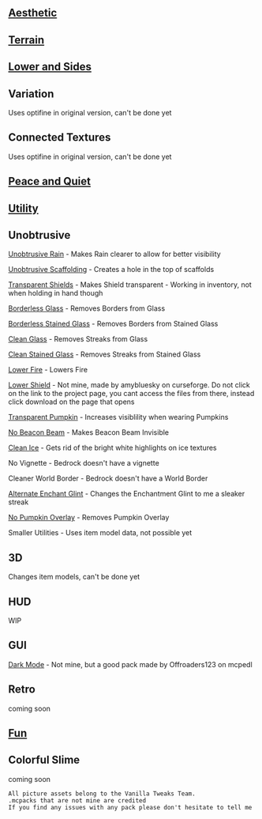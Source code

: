 ## [Aesthetic](../texture_packs/aesthetic.md)

## [Terrain](../texture_packs/terrain.md)

## [Lower and Sides](../texture_packs/lowerandsides.md)

## Variation

Uses optifine in original version, can't be done yet

## Connected Textures

Uses optifine in original version, can't be done yet

## [Peace and Quiet](../texture_packs/peaceandquiet.md)

## [Utility](../texture_packs/utility.md)

## Unobtrusive 

[Unobtrusive Rain](https://www.dropbox.com/s/ywffv79yoi6sjhy/unob_rain.mcpack?dl=1) - Makes Rain clearer to allow for better visibility

[Unobtrusive Scaffolding](https://www.dropbox.com/s/hi2f8o21zjswqjk/unob_scaff.mcpack?dl=1) - Creates a hole in the top of scaffolds

[Transparent Shields](https://www.dropbox.com/s/mpivxo73rcogjmi/trans_shield.mcpack?dl=1) - Makes Shield transparent - Working in inventory, not when holding in hand though

[Borderless Glass](https://www.dropbox.com/s/95sa18ijeuq8wtx/borderless_glass.mcpack?dl=1) - Removes Borders from Glass

[Borderless Stained Glass](https://www.dropbox.com/s/2cnmaxhpoh65n0z/borderless_stglass.mcpack?dl=1) - Removes Borders from Stained Glass

[Clean Glass](https://www.dropbox.com/s/t3th6jlh865bykb/clean_glass.mcpack?dl=1) - Removes Streaks from Glass

[Clean Stained Glass](https://www.dropbox.com/s/9c2ef5lkwka1ajk/clean_stglass.mcpack?dl=1) - Removes Streaks from Stained Glass

[Lower Fire](https://www.dropbox.com/s/lyq0z4ejfg1sx3y/lowerfire.mcpack?dl=1) - Lowers Fire

[Lower Shield](https://www.curseforge.com/minecraft/mc-addons/search?search-shield) - Not mine, made by amybluesky on curseforge. Do not click on the link to the project page, you cant access the files from there, instead click download on the page that opens

[Transparent Pumpkin](https://www.dropbox.com/s/q8bzbvf72t5zid9/trans_pump.mcpack?dl=1) - Increases visiblility when wearing Pumpkins

[No Beacon Beam](https://www.dropbox.com/s/yrcw8nbwlb8j2qi/nobeacbeam.mcpack?dl=1) - Makes Beacon Beam Invisible

[Clean Ice](https://www.dropbox.com/s/jhr9isltryyjkzc/clean_ice.mcpack?dl=1) - Gets rid of the bright white highlights on ice textures

No Vignette - Bedrock doesn't have a vignette

Cleaner World Border - Bedrock doesn't have a World Border

[Alternate Enchant Glint](https://www.dropbox.com/s/ohyyzqajqhbaqtl/alt_ench_glint.mcpack?dl=1) - Changes the Enchantment Glint to me a sleaker streak

[No Pumpkin Overlay](https://www.dropbox.com/s/uprqbj7rc561sx0/no_pump_over.mcpack?dl=1) - Removes Pumpkin Overlay

Smaller Utilities - Uses item model data, not possible yet

## 3D

Changes item models, can't be done yet

## HUD

WIP

## GUI

[Dark Mode](mcpedl.com/dark-mode-resource-pack) - Not mine, but a good pack made by Offroaders123 on mcpedl

## Retro

coming soon

## [Fun](../texture_packs/fun.md)

## Colorful Slime

coming soon

```
All picture assets belong to the Vanilla Tweaks Team.
.mcpacks that are not mine are credited
If you find any issues with any pack please don't hesitate to tell me
```

